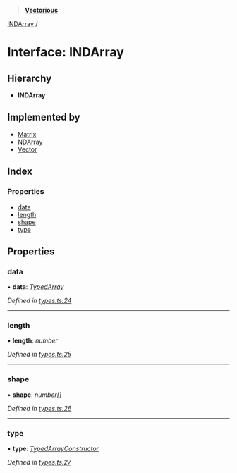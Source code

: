 > **[Vectorious](../README.md)**

[INDArray](indarray.md) /

# Interface: INDArray

## Hierarchy

* **INDArray**

## Implemented by

* [Matrix](../classes/matrix.md)
* [NDArray](../classes/ndarray.md)
* [Vector](../classes/vector.md)

## Index

### Properties

* [data](indarray.md#data)
* [length](indarray.md#length)
* [shape](indarray.md#shape)
* [type](indarray.md#type)

## Properties

###  data

• **data**: *[TypedArray](../README.md#typedarray)*

*Defined in [types.ts:24](https://github.com/mateogianolio/vectorious/blob/2d4cf97/src/types.ts#L24)*

___

###  length

• **length**: *number*

*Defined in [types.ts:25](https://github.com/mateogianolio/vectorious/blob/2d4cf97/src/types.ts#L25)*

___

###  shape

• **shape**: *number[]*

*Defined in [types.ts:26](https://github.com/mateogianolio/vectorious/blob/2d4cf97/src/types.ts#L26)*

___

###  type

• **type**: *[TypedArrayConstructor](../README.md#typedarrayconstructor)*

*Defined in [types.ts:27](https://github.com/mateogianolio/vectorious/blob/2d4cf97/src/types.ts#L27)*